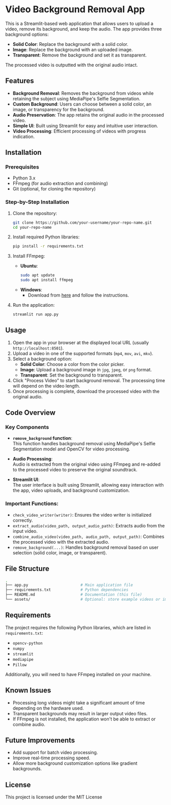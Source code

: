 # Video Background Removal App

This is a Streamlit-based web application that allows users to upload a video, remove its background, and keep the audio. The app provides three background options:
- **Solid Color**: Replace the background with a solid color.
- **Image**: Replace the background with an uploaded image.
- **Transparent**: Remove the background and set it as transparent.

The processed video is outputted with the original audio intact.

## Features

- **Background Removal**: Removes the background from videos while retaining the subject using MediaPipe's Selfie Segmentation.
- **Custom Background**: Users can choose between a solid color, an image, or transparency for the background.
- **Audio Preservation**: The app retains the original audio in the processed video.
- **Simple UI**: Built using Streamlit for easy and intuitive user interaction.
- **Video Processing**: Efficient processing of videos with progress indication.

## Installation

### Prerequisites
- Python 3.x
- FFmpeg (for audio extraction and combining)
- Git (optional, for cloning the repository)

### Step-by-Step Installation

1. Clone the repository:
    ```bash
    git clone https://github.com/your-username/your-repo-name.git
    cd your-repo-name
    ```

2. Install required Python libraries:
    ```bash
    pip install -r requirements.txt
    ```

3. Install FFmpeg:
    - **Ubuntu**:  
      ```bash
      sudo apt update
      sudo apt install ffmpeg
      ```
    - **Windows**:
      - Download from [here](https://ffmpeg.org/download.html) and follow the instructions.

4. Run the application:
    ```bash
    streamlit run app.py
    ```

## Usage

1. Open the app in your browser at the displayed local URL (usually `http://localhost:8501`).
2. Upload a video in one of the supported formats (`mp4`, `mov`, `avi`, `mkv`).
3. Select a background option:
    - **Solid Color**: Choose a color from the color picker.
    - **Image**: Upload a background image in `jpg`, `jpeg`, or `png` format.
    - **Transparent**: Set the background to transparent.
4. Click "Process Video" to start background removal. The processing time will depend on the video length.
5. Once processing is complete, download the processed video with the original audio.

## Code Overview

### Key Components
- **`remove_background` function**:  
  This function handles background removal using MediaPipe's Selfie Segmentation model and OpenCV for video processing.
  
- **Audio Processing**:  
  Audio is extracted from the original video using FFmpeg and re-added to the processed video to preserve the original soundtrack.

- **Streamlit UI**:  
  The user interface is built using Streamlit, allowing easy interaction with the app, video uploads, and background customization.

### Important Functions:
- `check_video_writer(writer)`: Ensures the video writer is initialized correctly.
- `extract_audio(video_path, output_audio_path)`: Extracts audio from the input video.
- `combine_audio_video(video_path, audio_path, output_path)`: Combines the processed video with the extracted audio.
- `remove_background(...)`: Handles background removal based on user selection (solid color, image, or transparent).

## File Structure

```bash
.
├── app.py                       # Main application file
├── requirements.txt             # Python dependencies
├── README.md                    # Documentation (this file)
└── assets/                      # Optional: store example videos or images for demos
```

## Requirements

The project requires the following Python libraries, which are listed in `requirements.txt`:
- `opencv-python`
- `numpy`
- `streamlit`
- `mediapipe`
- `Pillow`

Additionally, you will need to have FFmpeg installed on your machine.

## Known Issues

- Processing long videos might take a significant amount of time depending on the hardware used.
- Transparent backgrounds may result in larger output video files.
- If FFmpeg is not installed, the application won't be able to extract or combine audio.

## Future Improvements

- Add support for batch video processing.
- Improve real-time processing speed.
- Allow more background customization options like gradient backgrounds.

## License

This project is licensed under the MIT License
